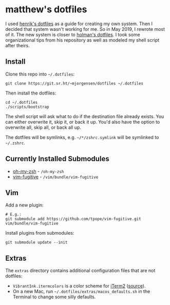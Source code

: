 # matthew's dotfiles

I used [henrik's dotfiles](https://github.com/henrik/dotfiles) as a
guide for creating my own system. Then I decided that system wasn't
working for me. So in May 2019, I rewrote most of it. The new system is
closer to [holman's dotfiles](https://github.com/holman/dotfiles). I
took some organizational tips from his repository as well as modeled my
shell script after theirs.

## Install
Clone this repo into `~/.dotfiles`:

```
git clone https://git.sr.ht/~mjorgensen/dotfiles ~/.dotfiles
```

Then install the dotfiles:

```
cd ~/.dotfiles
./scripts/bootstrap
```

The shell script will ask what to do if the destination file already
exists. You can either overwrite it, skip it, or back it up. You'd also
have the option to overwrite all, skip all, or back all up.

The dotfiles will be symlinks, e.g. `~/*/zshrc.symlink` will be
symlinked to `~/.zshrc`.

## Currently Installed Submodules

- [oh-my-zsh][oh-my-zsh] - `/oh-my-zsh`
- [vim-fugitive][vim-fugitive] - `/vim/bundle/vim-fugitive`

[oh-my-zsh]: https://github.com/robbyrussell/oh-my-zsh
[vim-fugitive]: https://github.com/tpope/vim-fugitive.git

## Vim

Add a new plugin:

```
# E.g.:
git submodule add https://github.com/tpope/vim-fugitive.git vim/bundle/vim-fugitive
```

Install plugins from submodules:

```
git submodule update --init
```

## Extras

The `extras` directory contains additional configuration files that are not dotfiles:

* `VibrantInk.itermcolors` is a color scheme for [iTerm2][it2] ([source][VIsource]).
* On a new Mac, run `~/.dotfiles/extras/macos_defaults.sh` in the Terminal to change some silly defaults.

[it2]: http://www.iterm2.com/
[VIsource]: https://github.com/asanghi/vibrantinklion